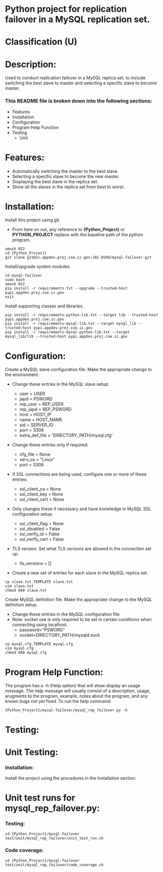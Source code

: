 # Python project for replication failover in a MySQL replication set.
# Classification (U)

# Description:
  Used to conduct replication failover in a MySQL replica set, to include switching the best slave to master and selecting a specific slave to become master.


###  This README file is broken down into the following sections:
  * Features
  * Installation
  * Configuration
  * Program Help Function
  * Testing
    - Unit


# Features:
  * Automatically switching the master to the best slave.
  * Selecting a specific slave to become the new master.
  * Displaying the best slave in the replica set.
  * Show all the slaves in the replica set from best to worst.


# Installation:

Install this project using git.
  * From here on out, any reference to **{Python_Project}** or **PYTHON_PROJECT** replace with the baseline path of the python program.

```
umask 022
cd {Python_Project}
git clone git@sc.appdev.proj.coe.ic.gov:JAC-DSXD/mysql-failover.git
```

Install/upgrade system modules.

```
cd mysql-failover
sudo bash
umask 022
pip install -r requirements.txt --upgrade --trusted-host pypi.appdev.proj.coe.ic.gov
exit
```

Install supporting classes and libraries.

```
pip install -r requirements-python-lib.txt --target lib --trusted-host pypi.appdev.proj.coe.ic.gov
pip install -r requirements-mysql-lib.txt --target mysql_lib --trusted-host pypi.appdev.proj.coe.ic.gov
pip install -r requirements-mysql-python-lib.txt --target mysql_lib/lib --trusted-host pypi.appdev.proj.coe.ic.gov
```

# Configuration:

Create a MySQL slave configuration file.  Make the appropriate change to the environment.
  * Change these entries in the MySQL slave setup:
    - user = USER
    - japd = PSWORD
    - rep_user = REP_USER
    - rep_japd = REP_PSWORD
    - host = HOST_IP
    - name = HOST_NAME
    - sid = SERVER_ID
    - port = 3306
    - extra_def_file = 'DIRECTORY_PATH/mysql.cfg'

  * Change these entries only if required:
    - cfg_file = None
    - serv_os = "Linux"
    - port = 3306

  * If SSL connections are being used, configure one or more of these entries:
    - ssl_client_ca = None
    - ssl_client_key = None
    - ssl_client_cert = None

  * Only changes these if necessary and have knowledge in MySQL SSL configuration setup:
    - ssl_client_flag = None
    - ssl_disabled = False
    - ssl_verify_id = False
    - ssl_verify_cert = False

  * TLS version: Set what TLS versions are allowed in the connection set up.
    - tls_versions = []

  * Create a new set of entries for each slave in the MySQL replica set.

```
cp slave.txt.TEMPLATE slave.txt
vim slave.txt
chmod 600 slave.txt
```

Create MySQL definition file.  Make the appropriate change to the MySQL definition setup.
  * Change these entries in the MySQL configuration file:
  * Note:  socket use is only required to be set in certain conditions when connecting using localhost.
    - password="PSWORD"
    - socket=DIRECTORY_PATH/mysqld.sock

```
cp mysql.cfg.TEMPLATE mysql.cfg
vim mysql.cfg
chmod 600 mysql.cfg
```


# Program Help Function:

  The program has a -h (Help option) that will show display an usage message.  The help message will usually consist of a description, usage, arugments to the program, example, notes about the program, and any known bugs not yet fixed.  To run the help command:

```
{Python_Project}/mysql-failover/mysql_rep_failover.py -h
```


# Testing:

# Unit Testing:

### Installation:

Install the project using the procedures in the Installation section.

# Unit test runs for mysql_rep_failover.py:

### Testing:

```
cd {Python_Project}/mysql-failover
test/unit/mysql_rep_failover/unit_test_run.sh
```

### Code coverage:

```
cd {Python_Project}/mysql-failover
test/unit/mysql_rep_failover/code_coverage.sh
```

